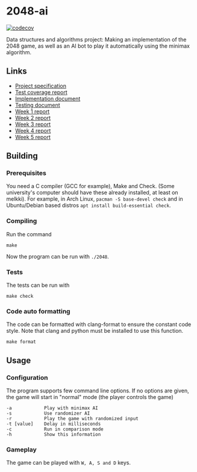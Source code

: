 # 2048-ai
[![codecov](https://codecov.io/gh/lukxsx/2048-ai/branch/master/graph/badge.svg?token=DK89Q0ETWI)](https://codecov.io/gh/lukxsx/2048-ai)

Data structures and algorithms project: Making an implementation of the 2048 game, as well as an AI bot to play it
automatically using the minimax algorithm.

## Links
- [Project specification](doc/spec.md)
- [Test coverage report](https://codecov.io/gh/lukxsx/2048-ai)
- [Implementation document](doc/implementation.md)
- [Testing document](doc/testing.md)
- [Week 1 report](doc/week1_report.md)
- [Week 2 report](doc/week2_report.md)
- [Week 3 report](doc/week3_report.md)
- [Week 4 report](doc/week4_report.md)
- [Week 5 report](doc/week5_report.md)

## Building
### Prerequisites
You need a C compiler (GCC for example), Make and Check. (Some university's computer should have these already installed, at least on melkki).
For example, in Arch Linux, ```pacman -S base-devel check``` and in Ubuntu/Debian based distros ```apt install build-essential check```.

### Compiling
Run the command
```
make
```
Now the program can be run with ```./2048```.

### Tests
The tests can be run with
```
make check
```

### Code auto formatting
The code can be formatted with clang-format to ensure the constant code style.
Note that clang and python must be installed to use this function.
```
make format
```

## Usage
### Configuration
The program supports few command line options. If no options are given, the game will start in "normal" mode (the player controls the game)
```
-a            Play with minimax AI
-s            Use randomizer AI
-r            Play the game with randomized input
-t [value]    Delay in milliseconds
-c            Run in comparison mode
-h            Show this information
```
### Gameplay
The game can be played with ```W, A, S and D``` keys.
